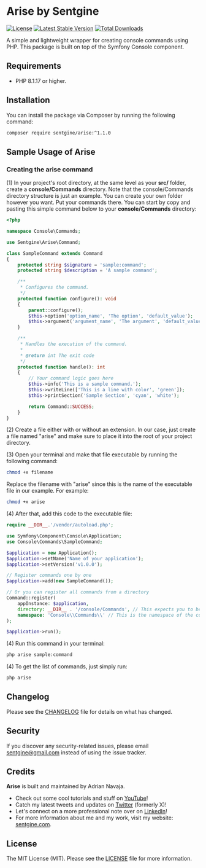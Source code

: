 # Arise by Sentgine

[![License](https://img.shields.io/badge/license-MIT-blue.svg)](LICENSE.md)
[![Latest Stable Version](https://img.shields.io/packagist/v/sentgine/arise.svg)](https://packagist.org/sentgine/arise)
[![Total Downloads](https://img.shields.io/packagist/dt/sentgine/arise.svg)](https://packagist.org/packages/sentgine/arise)

A simple and lightweight wrapper for creating console commands using PHP. This package is built on top of the Symfony Console component.

## Requirements
- PHP 8.1.17 or higher.

## Installation

You can install the package via Composer by running the following command:

```bash
composer require sentgine/arise:^1.1.0
```

## Sample Usage of Arise

### Creating the arise command

(1) In your project's root directory, at the same level as your **src/** folder, create a **console/Commands** directory. Note that the console/Commands directory structure is just an example. You can create your own folder however you want. Put your commands there. You can start by copy and pasting this simple command below to your **console/Commands** directory:

```php
<?php

namespace Console\Commands;

use Sentgine\Arise\Command;

class SampleCommand extends Command
{
    protected string $signature = 'sample:command';
    protected string $description = 'A sample command';

    /**
     * Configures the command.
     */
    protected function configure(): void
    {
        parent::configure();
        $this->option('option_name', 'The option', 'default_value');
        $this->argument('argument_name', 'The argument', 'default_value');
    }

    /**
     * Handles the execution of the command.
     *
     * @return int The exit code
     */
    protected function handle(): int
    {
        // Your command logic goes here
        $this->info('This is a sample command.');
        $this->writeLine(['This is a line with color', 'green']);
        $this->printSection('Sample Section', 'cyan', 'white');

        return Command::SUCCESS;
    }
}
```

(2) Create a file either with or without an extension. In our case, just create a file named "arise" and make sure to place it into the root of your project directory.

(3) Open your terminal and make that file executable by running the following command:

```bash
chmod +x filename
```

Replace the filename with "arise" since this is the name of the executable file in our example. For example:

```bash
chmod +x arise
```

(4) After that, add this code to the executable file:
```php
require __DIR__.'/vendor/autoload.php';

use Symfony\Component\Console\Application;
use Console\Commands\SampleCommand;

$application = new Application();
$application->setName('Name of your application');
$application->setVersion('v1.0.0');

// Register commands one by one
$application->add(new SampleCommand());

// Or you can register all commands from a directory
Command::register(
    appInstance: $application,
    directory: __DIR__ . '/console/Commands', // This expects you to be in the same directory as the executable file
    namespace: 'Console\\Commands\\' // This is the namespace of the commands
);

$application->run();
```

(4) Run this command in your terminal:
```bash
php arise sample:command
```

(4) To get the list of commands, just simply run:
```bash
php arise
```

## Changelog
Please see the [CHANGELOG](https://github.com/sentgine/arise/blob/main/CHANGELOG.md) file for details on what has changed.

## Security
If you discover any security-related issues, please email sentgine@gmail.com instead of using the issue tracker.

## Credits
**Arise** is built and maintained by Adrian Navaja.
- Check out some cool tutorials and stuff on [YouTube](https://www.youtube.com/@sentgine)!
- Catch my latest tweets and updates on [Twitter](https://twitter.com/sentgine) (formerly X)!
- Let's connect on a more professional note over on [LinkedIn](https://www.linkedin.com/in/adrian-navaja/)!
- For more information about me and my work, visit my website: [sentgine.com](https://www.sentgine.com/).

## License
The MIT License (MIT). Please see the [LICENSE](https://github.com/sentgine/arise/blob/main/LICENSE) file for more information.